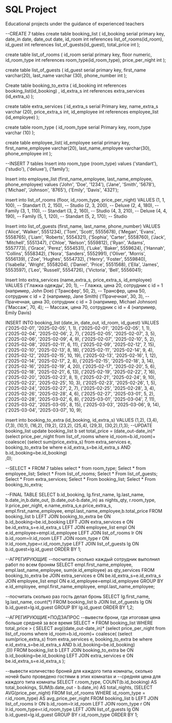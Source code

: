 # SQL Project
Educational projects under the guidance of experienced teachers

--CREATE 7 tables 
create table booking_list (
	id_booking serial primary key,
	date_in date, 
	date_out date,
	id_room int references list_of_rooms(id_room),
	id_guest int references list_of_guests(id_guest),
	total_price int 
); 

create table list_of_rooms (
	id_room serial primary key,
	floor numeric,
	id_room_type int references room_type(id_room_type),
	price_per_night int
);

create table list_of_guests (
	id_guest serial primary key, 
	first_name varchar(20),
	last_name varchar (30), 
	phone_number int
); 

Create table booking_to_extra (
	id_booking int references booking_list(id_booking) ,
	id_extra_s int references extra_services (id_extra_s)
); 

create table extra_services (
	id_extra_s serial Primary key,
	name_extra_s varchar (20),
	price_extra_s int,
	id_employee int references employee_list (id_employee) 
);

create table room_type (
	id_room_type serial Primary key,
	room_type varchar (10)
);

create table employee_list(
	id_employee serial primary key,
	first_name_employee varchar(20),
	last_name_employee varchar(30),
	phone_employee int
);

--INSERT 7 tables
Insert into room_type (room_type) values 
	('standart'), ('studio'), ('deluxe'), ('family'); 

Insert into employee_list (first_name_employee, last_name_employee, phone_employee)
	values
		('John', 'Doe', '1234'),
		('Jane', 'Smith', '5678'),
		('Michael', 'Johnson', '8765'),
		('Emily', 'Davis', '4321');

insert into list_of_rooms (floor, id_room_type, price_per_night)
	VALUES 
		(1, 1, 100), -- Standart
		(1, 2, 150), -- Studio
		(2, 3, 200), -- Deluxe
		(2, 4, 180), -- Family
		(3, 1, 110), -- Standart
		(3, 2, 160), -- Studio
		(4, 3, 210), -- Deluxe
		(4, 4, 190), -- Family
		(5, 1, 120), -- Standart
		(5, 2, 170); -- Studio

Insert into list_of_guests (first_name, last_name, phone_number)
	VALUES 
		('Alice', 'Walker', 5551234),
		('Tom', 'Scott', 5555678),
		('Megan', 'Evans', 5558765),
		('Liam', 'Roberts', 5554321),
		('Sophia', 'Carter', 5558760),
		('Jack', 'Mitchell', 5551347),
		('Chloe', 'Nelson', 5559812),
		('Ryan', 'Adams', 5557773),
		('Grace', 'Perez', 5554531),
		('Luke', 'Baker', 5559624),
		('Hannah', 'Collins', 5558342),
		('Nora', 'Sanders', 5552991),
		('Oliver', 'Morris', 5556139),
		('Zoe', 'Hughes', 5554732),
		('Henry', 'Foster', 5559840),
		('Isabella', 'Wright', 5558204),
		('Daniel', 'Price', 5551568),
		('Ella', 'James', 5553597),
		('Leo', 'Russell', 5554726),
		('Victoria', 'Bell', 5556041);

Insert Into extra_services (name_extra_s, price_extra_s, id_employee)
	VALUES 
		('Глажка одежды', 20, 1),  -- Глажка, цена 20, сотрудник с id = 1 (например, John Doe)
		('Трансфер', 50, 2),  -- Трансфер, цена 50, сотрудник с id = 2 (например, Jane Smith)
		('Прачечная', 30, 3),  -- Прачечная, цена 30, сотрудник с id = 3 (например, Michael Johnson)
		('Массаж', 70, 4);  -- Массаж, цена 70, сотрудник с id = 4 (например, Emily Davis) 

INSERT INTO booking_list (date_in, date_out, id_room, id_guest) 
	VALUES
('2025-02-01', '2025-02-05', 1, 1),
		('2025-02-01', '2025-02-05', 1, 1),
		('2025-02-04', '2025-02-06', 2, 7),
 		('2025-02-05', '2025-02-07', 3, 5),
  		('2025-02-06', '2025-02-09', 4, 9),
  		('2025-02-07', '2025-02-10', 5, 2),
 		('2025-02-08', '2025-02-11', 6, 11),
 		('2025-02-09', '2025-02-12', 7, 15),
 		('2025-02-10', '2025-02-13', 8, 18),
 		('2025-02-11', '2025-02-14', 9, 4),
  		('2025-02-12', '2025-02-15', 10, 19),
  		('2025-02-13', '2025-02-16', 1, 12),
  		('2025-02-14', '2025-02-17', 2, 8),
  		('2025-02-15', '2025-02-18', 3, 14),
  		('2025-02-16', '2025-02-19', 4, 20),
  		('2025-02-17', '2025-02-20', 5, 6),
  		('2025-02-18', '2025-02-21', 6, 13),
  		('2025-02-19', '2025-02-22', 7, 16),
  		('2025-02-20', '2025-02-23', 8, 1),
  		('2025-02-21', '2025-02-24', 9, 10),
  		('2025-02-22', '2025-02-25', 10, 3),
  		('2025-02-23', '2025-02-26', 1, 5),
  		('2025-02-24', '2025-02-27', 2, 7),
  		('2025-02-25', '2025-02-28', 3, 4),
  		('2025-02-26', '2025-02-28', 4, 6),
  		('2025-02-27', '2025-03-01', 5, 2),
  		('2025-02-28', '2025-03-02', 6, 8),
  		('2025-03-01', '2025-03-04', 7, 11),
  		('2025-03-02', '2025-03-05', 8, 15),
  		('2025-03-03', '2025-03-06', 9, 14),
  		('2025-03-04', '2025-03-07', 10, 9);

insert into booking_to_extra (id_booking, id_extra_s)
	VALUES (1,2), (3,4), (7,3), (10,1), (16,2), (19,2), (23,2), (25,4), (29,3), (30,2),(1,3);
--UPDATE booking_list
update booking_list b
set total_price = 
		(date_out-date_in)*
		(select price_per_night from list_of_rooms where id_room=b.id_room)+
		coalesce( 
		(select sum(price_extra_s) from extra_services e, booking_to_extra be
		where  e.id_extra_s=be.id_extra_s AND b.id_booking=be.id_booking)  
		,0); 

--SELECT * FROM 7 tables
select * from room_type;
Select * from employee_list;
Select * From list_of_rooms; 
Select * From list_of_guests;
Select * From extra_services; 
Select * From booking_list;
Select * From booking_to_extra; 

--FINAL TABLE 
SELECT
	b.id_booking, lg.first_name, lg.last_name, b.date_in,b.date_out, (b.date_out-b.date_in) as nights_qty, 
	r.room_type, lr.price_per_night, 
	e.name_extra_s,e.price_extra_s, empl.first_name_employee, empl.last_name_employee,b.total_price
FROM booking_list b
LEFT JOIN booking_to_extra be
	ON b.id_booking=be.id_booking
LEFT JOIN extra_services e
	ON be.id_extra_s=e.id_extra_s
LEFT JOIN employee_list empl
	ON e.id_employee=empl.id_employee
LEFT JOIN list_of_rooms lr
	ON b.id_room=lr.id_room 
LEFT JOIN room_type r
	ON lr.id_room_type=r.id_room_type 
LEFT JOIN list_of_guests lg
	ON b.id_guest=lg.id_guest
ORDER BY 1;

--АГРЕГИРУЮЩИЕ
--посчитать сколько каждый сотрудник выполнил работ по всем броням 
SELECT empl.first_name_employee, empl.last_name_employee, sum(e.id_employee) as qty_services 
FROM booking_to_extra be
JOIN extra_services e
	ON be.id_extra_s=e.id_extra_s
JOIN employee_list empl
	ON e.id_employee=empl.id_employee
GROUP BY e.id_employee, empl.first_name_employee, empl.last_name_employee;

--посчитать сколько раз гость делал бронь 
SELECT lg.first_name, lg.last_name, count(*) 
FROM booking_list b
JOIN list_of_guests lg
	ON b.id_guest=lg.id_guest
GROUP BY lg.id_guest
ORDER BY 1,2;

--АГРЕГИРУЮЩИЕ+ПОДЗАПРОС 
--вывести брони, где итоговая цена больше средней за все время 
SELECT * 
FROM booking_list 
WHERE total_price > ( SELECT 
	avg((date_out-date_in)*
		(select price_per_night from list_of_rooms where id_room=b.id_room)+
		coalesce( 
		(select sum(price_extra_s) from extra_services e, booking_to_extra be
		where  e.id_extra_s=be.id_extra_s AND b.id_booking=be.id_booking)  
		,0))
	FROM booking_list b
	LEFT JOIN booking_to_extra be
		ON b.id_booking=be.id_booking
	LEFT JOIN extra_services e
		ON be.id_extra_s=e.id_extra_s
	);

--вывести количество броней для каждого типа комнаты, сколько ночей было проведено гостями в этих комнатах и 
--средняя цена для каждого типа комнаты 
SELECT 
    r.room_type,
    COUNT(b.id_booking) AS total_bookings,
    SUM(b.date_out - b.date_in) AS total_nights, 
	(SELECT AVG(price_per_night) 
     FROM list_of_rooms 
     WHERE id_room_type = r.id_room_type) AS avg_price_per_night
FROM booking_list b
LEFT JOIN list_of_rooms lr
	ON b.id_room=lr.id_room 
LEFT JOIN room_type r
	ON lr.id_room_type=r.id_room_type 
LEFT JOIN list_of_guests lg
	ON b.id_guest=lg.id_guest
GROUP BY r.id_room_type
ORDER BY 1; 

